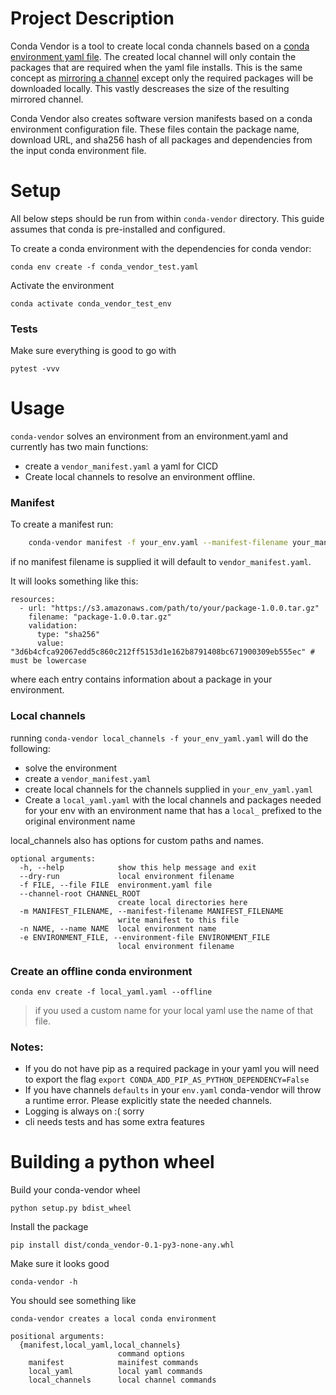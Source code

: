 # Project Description
Conda Vendor is a tool to create local conda channels based on a [conda environment yaml file](https://conda.io/projects/conda/en/latest/user-guide/tasks/manage-environments.html#create-env-file-manually). The created local channel will only contain the packages that are required when the yaml file installs. This is the same concept as [mirroring a channel](https://docs.anaconda.com/anaconda-repository/admin-guide/install/config/mirrors/mirror-anaconda-repository/) except only the required packages will be downloaded locally. This vastly descreases the size of the resulting mirrored channel.

Conda Vendor also creates software version manifests based on a conda environment configuration file. These files contain the package name, download URL, and sha256 hash of all packages and dependencies from the input conda environment file.

# Setup
All below steps should be run from within `conda-vendor` directory. This guide assumes that conda is pre-installed and configured.

To create a conda environment with the dependencies for conda vendor:

	conda env create -f conda_vendor_test.yaml

Activate the environment 

	conda activate conda_vendor_test_env

### Tests 
Make sure everything is good to go with

	pytest -vvv

# Usage
`conda-vendor` solves an environment from an environment.yaml and currently has two main functions:

* create a `vendor_manifest.yaml` a yaml for CICD
* Create local channels to resolve an environment offline. 

### Manifest
To create a manifest run:
```bash
	conda-vendor manifest -f your_env.yaml --manifest-filename your_manifest_out.yaml
```

if no manifest filename is supplied it will default to `vendor_manifest.yaml`.

It will looks something like this:
```
resources:
  - url: "https://s3.amazonaws.com/path/to/your/package-1.0.0.tar.gz"
    filename: "package-1.0.0.tar.gz"
    validation:
      type: "sha256"
      value: "3d6b4cfca92067edd5c860c212ff5153d1e162b8791408bc671900309eb555ec" # must be lowercase

```
where each entry contains information about a package in your environment.

### Local channels
running `conda-vendor local_channels -f your_env_yaml.yaml` will do the following:
* solve the environment
* create a `vendor_manifest.yaml`
* create local channels for the channels supplied in `your_env_yaml.yaml`
* Create a `local_yaml.yaml` with the local channels and packages needed for your env with an environment name that has a `local_` prefixed to the original environment name

local_channels also has options for custom paths and names. 
```
optional arguments:
  -h, --help            show this help message and exit
  --dry-run             local environment filename
  -f FILE, --file FILE  environment.yaml file
  --channel-root CHANNEL_ROOT
                        create local directories here
  -m MANIFEST_FILENAME, --manifest-filename MANIFEST_FILENAME
                        write manifest to this file
  -n NAME, --name NAME  local environment name
  -e ENVIRONMENT_FILE, --environment-file ENVIRONMENT_FILE
                        local environment filename
```

### Create an offline conda environment 

	conda env create -f local_yaml.yaml --offline
>if you used a custom name for your local yaml use the name of that file.

### Notes:
* If you do not have pip as a required package in your yaml you will need to export the flag
`export CONDA_ADD_PIP_AS_PYTHON_DEPENDENCY=False` 
* If you have channels `defaults` in your `env.yaml` conda-vendor will throw a runtime error. Please explicitly state the needed channels.
* Logging is always on :( sorry
* cli needs tests and has some extra features

# Building a python wheel
Build your conda-vendor wheel 

	python setup.py bdist_wheel

Install the package 

	pip install dist/conda_vendor-0.1-py3-none-any.whl

Make sure it looks good 

	conda-vendor -h

You should see something like 
```
conda-vendor creates a local conda environment

positional arguments:
  {manifest,local_yaml,local_channels}
                        command options
    manifest            mainifest commands
    local_yaml          local yaml commands
    local_channels      local channel commands
```
